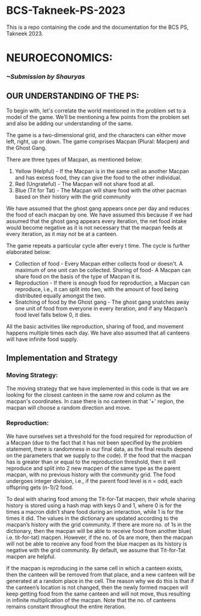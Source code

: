 # BCS-Takneek-PS-2023
This is a repo containing the code and the documentation for the BCS PS, Takneek 2023.

# NEUROECONOMICS:

### _~Submission by Shauryas_


## OUR UNDERSTANDING OF THE PS:


To begin with, let's correlate the world mentioned in the problem set to a model of the game. We’ll be mentioning a few points from the problem set and also be adding our understanding of the same.

The game is a two-dimensional grid, and the characters can either move left, right, up or down. The game comprises Macpan (Plural: Macpen) and the Ghost Gang. 

There are three types of Macpan, as mentioned below:
1. Yellow (Helpful) - If the Macpan is in the same cell as another Macpan and has excess food, they can give the food to the other individual. 
2. Red (Ungrateful) - The Macpan will not share food at all.
3. Blue (Tit for Tat) - The Macpan will share food with the other pacman based on their history with the grid community

We have assumed that the ghost gang appears once per day and reduces the food of each macpan by one. We have assumed this because if we had assumed that the ghost gang appears every iteration, the net food intake would become negative as it is not necessary that the macpan feeds at every iteration, as it may not be at a canteen. 



The game repeats a particular cycle after every t time. The cycle is further elaborated below:
- Collection of food - Every Macpan either collects food or doesn't. A maximum of one unit can be collected.
Sharing of food- A Macpan can share food on the basis of the type of Macpan it is.
- Reproduction - If there is enough food for reproduction, a Macpan can reproduce, i.e., it can split into two, with the amount of food being distributed equally amongst the two.
- Snatching of food by the Ghost gang - The ghost gang snatches away one unit of food from everyone in every iteration, and if any Macpan’s food level falls below 0, it dies.

All the basic activities like reproduction, sharing of food, and movement happens multiple times each day. We have also assumed that all canteens will have infinite food supply. 

## Implementation and Strategy

### Moving Strategy:

The moving strategy that we have implemented in this code is that we are looking for the closest canteen in the same row and column as the macpan's coordinates. In case there is no canteen in that '+' region, the macpan will choose a random direction and move.

### Reproduction:
We have ourselves set a threshold for the food required for reproduction of a Macpan (due to the fact that it has not been specified by the problem statement, there is randomness in our final data, as the final results depend on the parameters that we supply to the code). If the food that the macpan has is greater than or equal to the reproduction threshold, then it will reproduce and split into 2 new macpen of the same type as the parent macpan, with no previous history with the community grid. The food undergoes integer division, i.e., if the parent food level is n = odd, each offspring gets (n-1)/2 food.

To deal with sharing food among the Tit-for-Tat macpen, their whole sharing history is stored using a hash map with keys 0 and 1, where 0 is for the times a macron didn’t share food during an interaction, while 1 is for the times it did. The values in the dictionary are updated according to the macpan’s history with the grid community. If there are more no. of 1s in the dictionary, then the macpan will be able to receive food from another blue( i.e. tit-for-tat) macpen. However, if the no. of 0s are more, then the macpan will not be able to receive any food from the blue macpen as its history is negative with the grid community. By default, we assume that Tit-for-Tat macpen are helpful.

If the macpan is reproducing in the same cell in which a canteen exists, then the canteen will be removed from that place, and a new canteen will be generated at a random place in the cell. The reason why we do this is that if the canteen’s location is not changed, then the newly formed macpen will keep getting food from the same canteen and will not move, thus resulting in infinite multiplication of the macpan. Note that the no. of canteens remains constant throughout the entire iteration.
